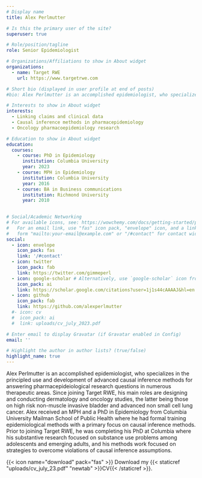 ```yaml
---
# Display name
title: Alex Perlmutter

# Is this the primary user of the site?
superuser: true

# Role/position/tagline
role: Senior Epidemiologist

# Organizations/Affiliations to show in About widget
organizations:
  - name: Target RWE
    url: https://www.targetrwe.com

# Short bio (displayed in user profile at end of posts)
#bio: Alex Perlmutter is an accomplished epidemiologist, who specializes in the principled use and development of advanced causal inference methods for answering questions in substance use, dermatology, and cancer. He obtained his PhD from Columbia University in 2023. Alex's dissertation answered questions about the potential unintended consequences of vaping among adolescents as they age into young adulthood.

# Interests to show in About widget
interests:
  - Linking claims and clinical data
  - Causal inference methods in pharmacepidemiology
  - Oncology pharmacoepidemiology research

# Education to show in About widget
education:
  courses:
    - course: PhD in Epidemiology
      institution: Columbia University
      year: 2023
    - course: MPH in Epidemiology
      institution: Columbia University
      year: 2016
    - course: BA in Business communications
      institution: Richmond University
      year: 2010
      

# Social/Academic Networking
# For available icons, see: https://wowchemy.com/docs/getting-started/page-builder/#icons
#   For an email link, use "fas" icon pack, "envelope" icon, and a link in the
#   form "mailto:your-email@example.com" or "/#contact" for contact widget.
social:
  - icon: envelope
    icon_pack: fas
    link: '/#contact'
  - icon: twitter
    icon_pack: fab
    link: https://twitter.com/gimmeperl
  - icon: google-scholar # Alternatively, use `google-scholar` icon from `ai` icon pack
    icon_pack: ai
    link: https://scholar.google.com/citations?user=1j1s44cAAAAJ&hl=en
  - icon: github
    icon_pack: fab
    link: https://github.com/alexperlmutter
  #- icon: cv
  #  icon_pack: ai
  #  link: uploads/cv_july_2023.pdf

# Enter email to display Gravatar (if Gravatar enabled in Config)
email: ''

# Highlight the author in author lists? (true/false)
highlight_name: true
---
```


Alex Perlmutter is an accomplished epidemiologist, who specializes in the principled use and development of advanced causal inference methods for answering pharmacepideiological research questions in numerous therapeutic areas. Since joining Target RWE, his main roles are designing and conducting dermatology and oncology studies, the latter being those on high risk non-muscle invasive bladder and advanced non small cell lung cancer. Alex received an MPH and a PhD in Epidemiology from Columbia University Mailman School of Public Health where he had formal training epidemiological methods with a primary focus on causal inference methods. Prior to joining Target RWE, he was completing his PhD at Columbia where his substantive research focused on substance use problems among adolescents and emerging adults, and his methods work focused on strategies to overcome violations of causal inference assumptions.

{{< icon name="download" pack="fas" >}} Download my {{< staticref "uploads/cv_july_23.pdf" "newtab" >}}CV{{< /staticref >}}.
